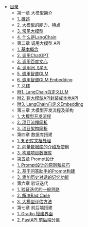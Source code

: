 * [目录](README.md)
    * 第一章 大模型简介
    * [1. 概述](C1/1.%20什么是⼤模型.md)
    * [2. 大模型的能力、特点](C1/2.%20⼤模型的能⼒和特点.md)
    * [3. 常见大模型](C1/3.%20常⻅⼤模型.md)
    * [4. 什么是LangChain](C1/4.%20什么是%20LangChain.md)
    * 第二章 调用大模型 API
    * [1. 基本概念](C2/1.%20基本概念.md)
    * [2. 调用ChatGPT](C2/2.%20调用ChatGPT.md)
    * [3. 调用百度文心](C2/3.%20调用百度文心.md)
    * [4. 调用讯飞星火](C2/4.%20调用讯飞星火.md)
    * [5. 调用智谱GLM](C2/5.%20调用智谱%20AI(ChatGLM).md)
    * [6. 调用智谱GLM Embedding](C2/6.%20调用智谱%20AI(ChatGLM)生成%20embedding.md)
    * [7. 总结](C2/7.%20总结.md)
    * [附1. LangChain自定义LLM](C2/附1.LangChain自定义%20LLM.md)
    * [附2. 将大模型API封装成本地API](C2/附2.将大模型%20API%20封装成本地%20API.md)
    * [附3. LangChain自定义Embedding](C2/附3.LangChain%20自定义%20LLM%20embedding.md)
    * 第三章 大模型开发流程及架构
    * [1. 大模型开发流程](C3/1.%20大模型开发流程.md)
    * [2. 项目流程简析](C3/2.%20项目流程简析.md)
    * [3. 项目架构简析](C3/3.%20项目架构简析.md)
    * 第四章 数据库搭建
    * [1. 知识库文档处理](C4/1.%20知识库文档处理.md)
    * [2. 向量数据库的介绍及使用](C4/2.%20向量数据库的介绍及使用.md)
    * [3. 构建项目数据库](C4/3.%20构建项目数据库.md)
    * 第五章 Prompt设计
    * [1. Prompt设计的原则和技巧](C5/1.Prompt%20设计的原则和技巧.md)
    * [2. 基于问答助手的Prompt构建](C5/2.基于问答助⼿的%20Prompt%20构建.md)
    * [3. 添加历史对话的记忆功能](C5/3.添加历史对话的记忆功能.md)
    * 第六章 验证迭代
    * [1. 验证迭代的一般思路](C6/1.%20验证迭代的一般思路.md)
    * [2. 解决Bad Case](C6/2.%20解决Bad%20Case.md)
    * [3. 大模型评估方法](C6/3.%20大模型评估方法.md)
    * 第七章 前后端搭建
    * [1. Gradio 搭建界面](C7/1.%20Gradio%20的介绍与前端界面的搭建.md)
    * [2. FastAPI 前后端分离](C7/2.%20fast%20api%20进行前后端分离.md)
